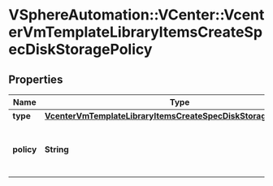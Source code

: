 # VSphereAutomation::VCenter::VcenterVmTemplateLibraryItemsCreateSpecDiskStoragePolicy

## Properties
Name | Type | Description | Notes
------------ | ------------- | ------------- | -------------
**type** | [**VcenterVmTemplateLibraryItemsCreateSpecDiskStoragePolicyType**](VcenterVmTemplateLibraryItemsCreateSpecDiskStoragePolicyType.md) |  | [optional] 
**policy** | **String** | Identifier for the storage policy to use. | [optional] 


